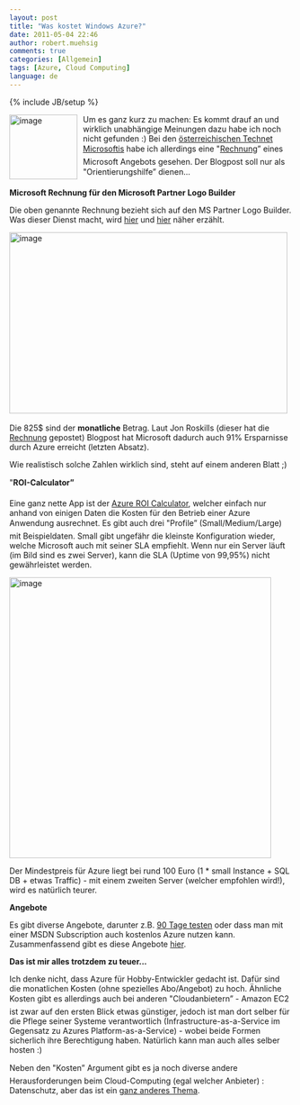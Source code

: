 ```yaml
---
layout: post
title: "Was kostet Windows Azure?"
date: 2011-05-04 22:46
author: robert.muehsig
comments: true
categories: [Allgemein]
tags: [Azure, Cloud Computing]
language: de
---
```

{% include JB/setup %}
<p><img style="border-bottom: 0px; border-left: 0px; margin: 0px 10px 0px 0px; display: inline; border-top: 0px; border-right: 0px" title="image" border="0" alt="image" align="left" src="{{BASE_PATH}}/assets/wp-images-de/image_thumb454.png" width="121" height="115" /></p>  <p>Um es ganz kurz zu machen: Es kommt drauf an und wirklich unabhängige Meinungen dazu habe ich noch nicht gefunden :) Bei den <a href="http://blogs.technet.com/b/austria/archive/2011/04/30/so-teuer-ist-windows-azure.aspx">österreichischen Technet Microsoftis</a> habe ich allerdings eine "<a href="http://microsoftpartnernetwork.com/PartnerPerspective/Permalink/33#fbid=WIPWcUtDMf2">Rechnung</a>” eines Microsoft Angebots gesehen. Der Blogpost soll nur als "Orientierungshilfe” dienen...</p>  <p><strong>Microsoft Rechnung für den Microsoft Partner Logo Builder</strong></p>  <p>Die oben genannte Rechnung bezieht sich auf den MS Partner Logo Builder. Was dieser Dienst macht, wird <a href="http://blogs.technet.com/b/austria/archive/2011/04/30/so-teuer-ist-windows-azure.aspx">hier</a> und <a href="http://microsoftpartnernetwork.com/PartnerPerspective/Permalink/33#fbid=WIPWcUtDMf2">hier</a> näher erzählt.</p>  <p><a href="{{BASE_PATH}}/assets/wp-images-de/image1273.png"><img style="border-bottom: 0px; border-left: 0px; display: inline; border-top: 0px; border-right: 0px" title="image" border="0" alt="image" src="{{BASE_PATH}}/assets/wp-images-de/image_thumb455.png" width="495" height="322" /></a>&#160;</p>  <p>Die 825$ sind der <strong>monatliche</strong> Betrag. Laut Jon Roskills (dieser hat die <a href="http://microsoftpartnernetwork.com/PartnerPerspective/Permalink/33#fbid=WIPWcUtDMf2">Rechnung</a> gepostet) Blogpost hat Microsoft dadurch auch 91% Ersparnisse durch Azure erreicht (letzten Absatz). </p>  <p>Wie realistisch solche Zahlen wirklich sind, steht auf einem anderen Blatt ;)</p>  <p>"<strong>ROI-Calculator”</strong></p>  <p>Eine ganz nette App ist der <a href="http://azureroi.cloudapp.net/">Azure ROI Calculator</a>, welcher einfach nur anhand von einigen Daten die Kosten für den Betrieb einer Azure Anwendung ausrechnet. Es gibt auch drei "Profile” (Small/Medium/Large) mit Beispieldaten. Small gibt ungefähr die kleinste Konfiguration wieder, welche Microsoft auch mit seiner SLA empfiehlt. Wenn nur ein Server läuft (im Bild sind es zwei Server), kann die SLA (Uptime von 99,95%) nicht gewährleistet werden.</p>  <p><a href="{{BASE_PATH}}/assets/wp-images-de/image1274.png"><img style="border-bottom: 0px; border-left: 0px; display: inline; border-top: 0px; border-right: 0px" title="image" border="0" alt="image" src="{{BASE_PATH}}/assets/wp-images-de/image_thumb456.png" width="466" height="499" /></a> </p>  <p>Der Mindestpreis für Azure liegt bei rund 100 Euro (1 * small Instance + SQL DB + etwas Traffic) - mit einem zweiten Server (welcher empfohlen wird!), wird es natürlich teurer.</p>  <p><strong>Angebote</strong></p>  <p>Es gibt diverse Angebote, darunter z.B. <a href="{{BASE_PATH}}/2011/04/29/windows-azure-90-tage-kostenlos-testen/">90 Tage testen</a> oder dass man mit einer MSDN Subscription auch kostenlos Azure nutzen kann. Zusammenfassend gibt es diese Angebote <a href="http://www.microsoft.com/windowsazure/offers/">hier</a>.</p>  <p><strong>Das ist mir alles trotzdem zu teuer...</strong></p>  <p>Ich denke nicht, dass Azure für Hobby-Entwickler gedacht ist. Dafür sind die monatlichen Kosten (ohne spezielles Abo/Angebot) zu hoch. Ähnliche Kosten gibt es allerdings auch bei anderen "Cloudanbietern” - Amazon EC2 ist zwar auf den ersten Blick etwas günstiger, jedoch ist man dort selber für die Pflege seiner Systeme verantwortlich (Infrastructure-as-a-Service im Gegensatz zu Azures Platform-as-a-Service) - wobei beide Formen sicherlich ihre Berechtigung haben. Natürlich kann man auch alles selber hosten :)</p>  <p>Neben den "Kosten” Argument gibt es ja noch diverse andere Herausforderungen beim Cloud-Computing (egal welcher Anbieter) : Datenschutz, aber das ist ein <a href="{{BASE_PATH}}/2010/08/05/europische-data-center-von-microsoft-co-vs-us-patriot-act/">ganz anderes Thema</a>.</p>
